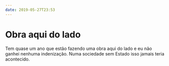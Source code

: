 ```yaml
---
date: 2019-05-27T23:53
---
```


# Obra aqui do lado

Tem quase um ano que estão fazendo uma obra aqui do lado e eu não ganhei nenhuma indenização. Numa sociedade sem Estado isso jamais teria acontecido.
